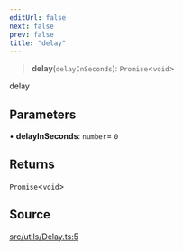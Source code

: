 ```yaml
---
editUrl: false
next: false
prev: false
title: "delay"
---
```


> **delay**(`delayInSeconds`): `Promise`\<`void`\>

delay

## Parameters

• **delayInSeconds**: `number`= `0`

## Returns

`Promise`\<`void`\>

## Source

[src/utils/Delay.ts:5](https://github.com/relishinc/dill-pixel/blob/c79d8e8552aaa0f13a29535c819ae67d025b4669/src/utils/Delay.ts#L5)
